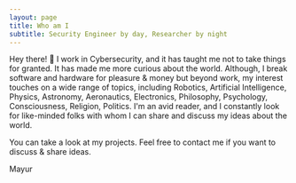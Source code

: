 ```yaml
---
layout: page
title: Who am I
subtitle: Security Engineer by day, Researcher by night
---
```


Hey there! 👋 I work in Cybersecurity, and it has taught me not to take things for granted. It has made me more curious about the world. Although, I break software and hardware for pleasure & money but beyond work, my interest touches on a wide range of topics, including Robotics, Artificial Intelligence, Physics, Astronomy, Aeronautics, Electronics, Philosophy, Psychology, Consciousness, Religion, Politics. I'm an avid reader, and I constantly look for like-minded folks with whom I can share and discuss my ideas about the world. 

You can take a look at my projects. Feel free to contact me if you want to discuss & share ideas.

Mayur
